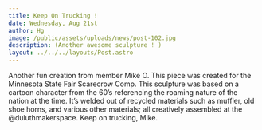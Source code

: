 ```yaml
---
title: Keep On Trucking !
date: Wednesday, Aug 21st
author: Hg
image: /public/assets/uploads/news/post-102.jpg
description: (Another awesome sculpture ! )
layout: ../../../layouts/Post.astro
---
```


Another fun creation from member Mike O. This piece was created for the Minnesota State Fair Scarecrow Comp. This sculpture was based on a cartoon character from the 60’s referencing the roaming nature of the  nation at the time. It’s welded out of recycled materials such as muffler, old shoe horns, and various other materials; all creatively assembled at the @duluthmakerspace. Keep on trucking, Mike.
